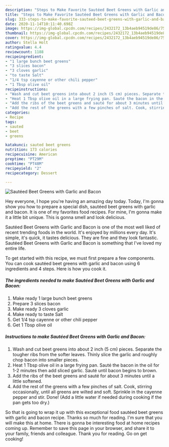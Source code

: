 ```yaml
---
description: "Steps to Make Favorite Sautéed Beet Greens with Garlic and Bacon"
title: "Steps to Make Favorite Sautéed Beet Greens with Garlic and Bacon"
slug: 333-steps-to-make-favorite-sauteed-beet-greens-with-garlic-and-bacon
date: 2020-11-14T10:11:40.698Z
image: https://img-global.cpcdn.com/recipes/2432172_13b4aeb94519de86/751x532cq70/sauteed-beet-greens-with-garlic-and-bacon-recipe-main-photo.jpg
thumbnail: https://img-global.cpcdn.com/recipes/2432172_13b4aeb94519de86/751x532cq70/sauteed-beet-greens-with-garlic-and-bacon-recipe-main-photo.jpg
cover: https://img-global.cpcdn.com/recipes/2432172_13b4aeb94519de86/751x532cq70/sauteed-beet-greens-with-garlic-and-bacon-recipe-main-photo.jpg
author: Stella Holt
ratingvalue: 4.4
reviewcount: 1188
recipeingredient:
- "1 large bunch beet greens"
- "3 slices bacon"
- "3 cloves garlic"
- "to taste Salt"
- "1/4 tsp cayenne or other chili pepper"
- "1 Tbsp olive oil"
recipeinstructions:
- "Wash and cut beet greens into about 2 inch (5 cm) pieces. Separate the tougher ribs from the softer leaves. Thinly slice the garlic and roughly chop bacon into smaller pieces."
- "Heat 1 Tbsp olive oil in a large frying pan. Sauté the bacon in the oil for 1-2 minutes then add sliced garlic. Sauté until bacon begins to brown."
- "Add the ribs of the beet greens and sauté for about 3 minutes until a little softened."
- "Add the rest of the greens with a few pinches of salt. Cook, stirring occasionally, until all greens are wilted and soft. Sprinkle in the cayenne pepper and stir. Done! (Add a little water if needed during cooking if the pan gets too dry.)"
categories:
- Recipe
tags:
- sauted
- beet
- greens

katakunci: sauted beet greens 
nutrition: 173 calories
recipecuisine: American
preptime: "PT29M"
cooktime: "PT48M"
recipeyield: "2"
recipecategory: Dessert

---
```



![Sautéed Beet Greens with Garlic and Bacon](https://img-global.cpcdn.com/recipes/2432172_13b4aeb94519de86/751x532cq70/sauteed-beet-greens-with-garlic-and-bacon-recipe-main-photo.jpg)

Hey everyone, I hope you're having an amazing day today. Today, I'm gonna show you how to prepare a special dish, sautéed beet greens with garlic and bacon. It is one of my favorites food recipes. For mine, I'm gonna make it a little bit unique. This is gonna smell and look delicious.

Sautéed Beet Greens with Garlic and Bacon is one of the most well liked of recent trending foods in the world. It's enjoyed by millions every day. It's simple, it's quick, it tastes delicious. They are fine and they look fantastic. Sautéed Beet Greens with Garlic and Bacon is something that I've loved my entire life.




To get started with this recipe, we must first prepare a few components. You can cook sautéed beet greens with garlic and bacon using 6 ingredients and 4 steps. Here is how you cook it.

<!--inarticleads1-->

##### The ingredients needed to make Sautéed Beet Greens with Garlic and Bacon:

1. Make ready 1 large bunch beet greens
1. Prepare 3 slices bacon
1. Make ready 3 cloves garlic
1. Make ready to taste Salt
1. Get 1/4 tsp cayenne or other chili pepper
1. Get 1 Tbsp olive oil




<!--inarticleads2-->

##### Instructions to make Sautéed Beet Greens with Garlic and Bacon:

1. Wash and cut beet greens into about 2 inch (5 cm) pieces. Separate the tougher ribs from the softer leaves. Thinly slice the garlic and roughly chop bacon into smaller pieces.
1. Heat 1 Tbsp olive oil in a large frying pan. Sauté the bacon in the oil for 1-2 minutes then add sliced garlic. Sauté until bacon begins to brown.
1. Add the ribs of the beet greens and sauté for about 3 minutes until a little softened.
1. Add the rest of the greens with a few pinches of salt. Cook, stirring occasionally, until all greens are wilted and soft. Sprinkle in the cayenne pepper and stir. Done! (Add a little water if needed during cooking if the pan gets too dry.)




So that is going to wrap it up with this exceptional food sautéed beet greens with garlic and bacon recipe. Thanks so much for reading. I'm sure that you will make this at home. There is gonna be interesting food at home recipes coming up. Remember to save this page in your browser, and share it to your family, friends and colleague. Thank you for reading. Go on get cooking!
